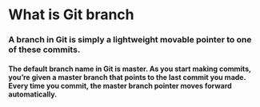 # What is Git branch
### A branch in Git is simply a lightweight movable pointer to one of these commits. 
#### The default branch name in Git is master. As you start making commits, you’re given a master branch that points to the last commit you made. Every time you commit, the master branch pointer moves forward automatically.